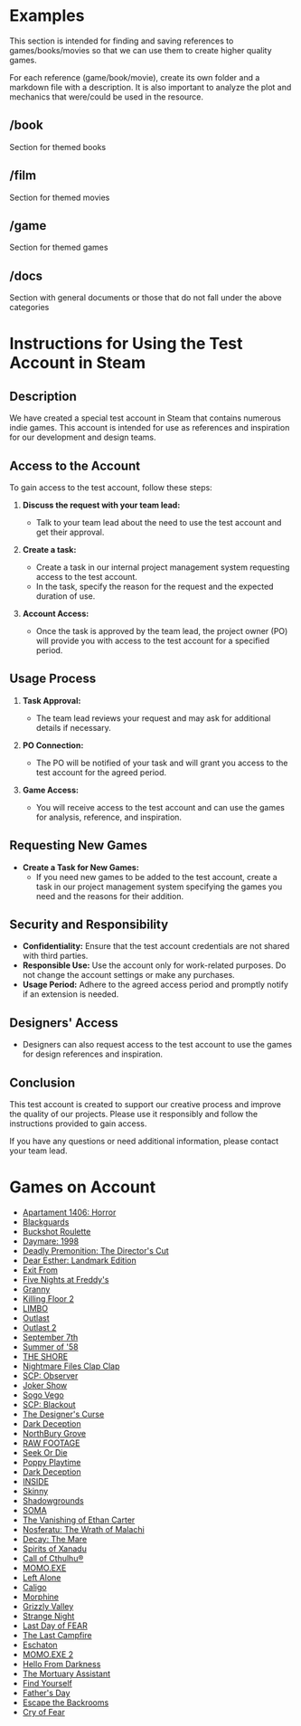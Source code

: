 # Examples
This section is intended for finding and saving references to games/books/movies so that we can use them to create higher quality games.

For each reference (game/book/movie), create its own folder and a markdown file with a description.
It is also important to analyze the plot and mechanics that were/could be used in the resource.

## /book
Section for themed books

## /film
Section for themed movies

## /game
Section for themed games

## /docs
Section with general documents or those that do not fall under the above categories

# Instructions for Using the Test Account in Steam

## Description
We have created a special test account in Steam that contains numerous indie games. This account is intended for use as references and inspiration for our development and design teams.

## Access to the Account
To gain access to the test account, follow these steps:

1. **Discuss the request with your team lead:**
    - Talk to your team lead about the need to use the test account and get their approval.

2. **Create a task:**
    - Create a task in our internal project management system requesting access to the test account.
    - In the task, specify the reason for the request and the expected duration of use.

3. **Account Access:**
    - Once the task is approved by the team lead, the project owner (PO) will provide you with access to the test account for a specified period.

## Usage Process
1. **Task Approval:**
    - The team lead reviews your request and may ask for additional details if necessary.

2. **PO Connection:**
    - The PO will be notified of your task and will grant you access to the test account for the agreed period.

3. **Game Access:**
    - You will receive access to the test account and can use the games for analysis, reference, and inspiration.

## Requesting New Games
- **Create a Task for New Games:**
    - If you need new games to be added to the test account, create a task in our project management system specifying the games you need and the reasons for their addition.

## Security and Responsibility
- **Confidentiality:** Ensure that the test account credentials are not shared with third parties.
- **Responsible Use:** Use the account only for work-related purposes. Do not change the account settings or make any purchases.
- **Usage Period:** Adhere to the agreed access period and promptly notify if an extension is needed.

## Designers' Access
- Designers can also request access to the test account to use the games for design references and inspiration.

## Conclusion
This test account is created to support our creative process and improve the quality of our projects. Please use it responsibly and follow the instructions provided to gain access.

If you have any questions or need additional information, please contact your team lead.


# Games on Account
- [Apartament 1406: Horror](https://store.steampowered.com/app/2419900/Apartament_1406_Horror/)
- [Blackguards](https://store.steampowered.com/app/249650/Blackguards/)
- [Buckshot Roulette](https://store.steampowered.com/app/2835570/Buckshot_Roulette/)
- [Daymare: 1998](https://store.steampowered.com/app/842100/Daymare_1998/)
- [Deadly Premonition: The Director's Cut](https://store.steampowered.com/app/247660/Deadly_Premonition_The_Directors_Cut/)
- [Dear Esther: Landmark Edition](https://store.steampowered.com/app/520720/Dear_Esther_Landmark_Edition/)
- [Exit From](https://store.steampowered.com/app/1092140/Exit_From/)
- [Five Nights at Freddy's](https://store.steampowered.com/app/319510/Five_Nights_at_Freddys/)
- [Granny](https://store.steampowered.com/app/962400/Granny/)
- [Killing Floor 2](https://store.steampowered.com/app/232090/Killing_Floor_2/)
- [LIMBO](https://store.steampowered.com/app/48000/LIMBO/)
- [Outlast](https://store.steampowered.com/app/238320/Outlast/)
- [Outlast 2](https://store.steampowered.com/app/414700/Outlast_2/)
- [September 7th](https://store.steampowered.com/app/2249160/September_7th/)
- [Summer of '58](https://store.steampowered.com/app/1609080/Summer_of_58/)
- [THE SHORE](https://store.steampowered.com/app/1297300/The_Shore/)
- [Nightmare Files Clap Clap](https://store.steampowered.com/app/2933290/Nightmare_Files_Clap_Clap/)
- [SCP: Observer](https://store.steampowered.com/app/1738710/SCP_Observer/)
- [Joker Show](https://store.steampowered.com/app/2467790/Joker_Show__Horror_Escape/)
- [Sogo Vego](https://store.steampowered.com/app/1327390/Sogo_Vego/)
- [SCP: Blackout](https://store.steampowered.com/app/963400/SCP_Blackout/)
- [The Designer's Curse](https://store.steampowered.com/app/1119060/The_Designers_Curse/)
- [Dark Deception](https://store.steampowered.com/app/332950/Dark_Deception/)
- [NorthBury Grove](https://store.steampowered.com/app/2625430/Return_to_Northbury_Grove/)
- [RAW FOOTAGE](https://store.steampowered.com/app/812090/RAW_FOOTAGE/)
- [Seek Or Die](https://store.steampowered.com/app/803030/Seek_Or_Die/)
- [Poppy Playtime](https://store.steampowered.com/app/1721470/Poppy_Playtime/)
- [Dark Deception](https://store.steampowered.com/app/332950/Dark_Deception/)
- [INSIDE](https://store.steampowered.com/app/304430/INSIDE/)
- [Skinny](https://store.steampowered.com/app/977340/Skinny/)
- [Shadowgrounds](https://store.steampowered.com/app/2500/Shadowgrounds/)
- [SOMA](https://store.steampowered.com/app/282140/SOMA/)
- [The Vanishing of Ethan Carter](https://store.steampowered.com/app/258520/The_Vanishing_of_Ethan_Carter/)
- [Nosferatu: The Wrath of Malachi](https://store.steampowered.com/app/283290/Nosferatu_The_Wrath_of_Malachi/)
- [Decay: The Mare](https://store.steampowered.com/app/323720/Decay_The_Mare/)
- [Spirits of Xanadu](https://store.steampowered.com/app/312230/Spirits_of_Xanadu/)
- [Call of Cthulhu®](https://store.steampowered.com/app/399810/Call_of_Cthulhu/)
- [MOMO.EXE](https://store.steampowered.com/app/923470/MOMOEXE/)
- [Left Alone](https://store.steampowered.com/app/417750/Left_Alone/)
- [Caligo](https://store.steampowered.com/app/629840/Caligo/)
- [Morphine](https://store.steampowered.com/app/410430/Morphine/)
- [Grizzly Valley](https://store.steampowered.com/app/461520/Grizzly_Valley/)
- [Strange Night](https://store.steampowered.com/app/496640/Strange_Night/)
- [Last Day of FEAR](https://store.steampowered.com/app/767050/Last_Day_of_FEAR/)
- [The Last Campfire](https://store.steampowered.com/app/990630/The_Last_Campfire/)
- [Eschaton](https://store.steampowered.com/app/1951940/Eschaton/)
- [MOMO.EXE 2](https://store.steampowered.com/app/946780/MOMOEXE_2/)
- [Hello From Darkness](https://store.steampowered.com/app/1465380/Hello_From_Darkness/)
- [The Mortuary Assistant](https://store.steampowered.com/app/1295920/The_Mortuary_Assistant/)
- [Find Yourself](https://store.steampowered.com/app/1504740/Find_Yourself/)
- [Father's Day](https://store.steampowered.com/app/1800790/Fathers_Day/)
- [Escape the Backrooms](https://store.steampowered.com/app/1943950/Escape_the_Backrooms/)
- [Cry of Fear](https://store.steampowered.com/app/223710/Cry_of_Fear/)